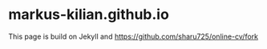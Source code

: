 # markus-kilian.github.io

This page is build on Jekyll and https://github.com/sharu725/online-cv/fork